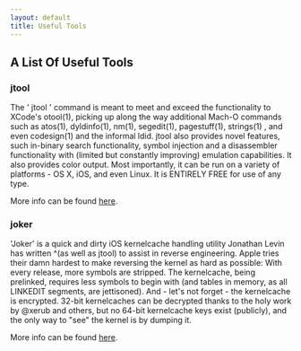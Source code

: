 ```yaml
--- 
layout: default 
title: Useful Tools 
---
```


## A List Of Useful Tools

### jtool

  The ' jtool ' command is meant to meet and exceed the functionality to XCode's otool(1), picking up along the way additional 
  Mach-O commands such as atos(1), dyldinfo(1), nm(1), segedit(1), pagestuff(1), strings(1) , and even codesign(1) and the 
  informal ldid. jtool also provides novel features, such in-binary search functionality, symbol injection and a disassembler 
  functionality with (limited but constantly improving) emulation capabilities. It also provides color output. Most importantly,
  it can be run on a variety of platforms - OS X, iOS, and even Linux. It is ENTIRELY FREE for use of any type.
    
  More info can be found [here](http://newosxbook.com/tools/jtool.html).


### joker

  'Joker' is a quick and dirty iOS kernelcache handling utility Jonathan Levin has written ^(as well as jtool) to assist in reverse 
  engineering. Apple tries their damn hardest to make reversing the kernel as hard as possible: With every release, more symbols
  are stripped. The kernelcache, being prelinked, requires less symbols to begin with (and tables in memory, as all LINKEDIT 
  segments, are jettisoned). And - let's not forget - the kernelcache is encrypted. 32-bit kernelcaches can be decrypted thanks 
  to the holy work by @xerub and others, but no 64-bit kernelcache keys exist (publicly), and the only way to "see" the kernel 
  is by dumping it.
    
  More info can be found [here](http://newosxbook.com/tools/joker.html).
